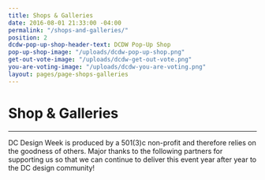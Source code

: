 ```yaml
---
title: Shops & Galleries
date: 2016-08-01 21:33:00 -04:00
permalink: "/shops-and-galleries/"
position: 2
dcdw-pop-up-shop-header-text: DCDW Pop-Up Shop
pop-up-shop-image: "/uploads/dcdw-pop-up-shop.png"
get-out-vote-image: "/uploads/dcdw-get-out-vote.png"
you-are-voting-image: "/uploads/dcdw-you-are-voting.png"
layout: pages/page-shops-galleries
---
```


# Shop & Galleries

---

DC Design Week is produced by a 501(3)c non-profit and therefore relies on the goodness of others. Major thanks to the following partners for supporting us so that we can continue to deliver this event year after year to the DC design community!